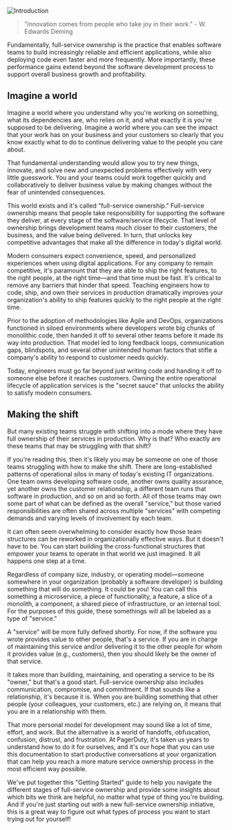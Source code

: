 ![Introduction](../assets/img/headers/FSO-Intro.png)

> "Innovation comes from people who take joy in their work." - W. Edwards Deming

Fundamentally, full-service ownership is the practice that enables software teams to build increasingly reliable and efficient applications, while also deploying code even faster and more frequently. More importantly, these performance gains extend beyond the software development process to support overall business growth and profitability.

## Imagine a world
Imagine a world where you understand why you're working on something, what its dependencies are, who relies on it, and what exactly it is you're supposed to be delivering. Imagine a world where you can see the impact that your work has on your business and your customers so clearly that you know exactly what to do to continue delivering value to the people you care about.

That fundamental understanding would allow you to try new things, innovate, and solve new and unexpected problems effectively with very little guesswork. You and your teams could work together quickly and collaboratively to deliver business value by making changes without the fear of unintended consequences.

This world exists and it's called "full-service ownership." Full-service ownership means that people take responsibility for supporting the software they deliver, at every stage of the software/service lifecycle. That level of ownership brings development teams much closer to their customers, the business, and the value being delivered. In turn, that unlocks key competitive advantages that make all the difference in today's digital world.

Modern consumers expect convenience, speed, and personalized experiences when using digital applications. For any company to remain competitive, it's paramount that they are able to ship the right features, to the right people, at the right time—and that time must be fast. It's critical to remove any barriers that hinder that speed. Teaching engineers how to code, ship, and own their services in production dramatically improves your organization's ability to ship features quickly to the right people at the right time.

Prior to the adoption of methodologies like Agile and DevOps, organizations functioned in siloed environments where developers wrote big chunks of monolithic code, then handed it off to several other teams before it made its way into production. That model led to long feedback loops, communication gaps, blindspots, and several other unintended human factors that stifle a company's ability to respond to customer needs quickly.

Today, engineers must go far beyond just writing code and handing it off to someone else before it reaches customers. Owning the entire operational lifecycle of application services is the "secret sauce" that unlocks the ability to satisfy modern consumers.

## Making the shift
But many existing teams struggle with shifting into a mode where they have full ownership of their services in production. Why is that? Who exactly are these teams that may be struggling with that shift?

If you're reading this, then it's likely you may be someone on one of those teams struggling with how to make the shift. There are long-established patterns of operational silos in many of today's existing IT organizations. One team owns developing software code, another owns quality assurance, yet another owns the customer relationship, a different team runs that software in production, and so on and so forth. All of those teams may own some part of what can be defined as the overall "service," but those varied responsibilities are often shared across multiple "services" with competing demands and varying levels of involvement by each team.

It can often seem overwhelming to consider exactly how those team structures can be reworked in organizationally effective ways. But it doesn't have to be. You can start building the cross-functional structures that empower your teams to operate in that world we just imagined. It all happens one step at a time.

Regardless of company size, industry, or operating model—someone somewhere in your organization (probably a software developer) is building something that will do something. It could be you! You can call this something a microservice, a piece of functionality, a feature, a slice of a monolith, a component, a shared piece of infrastructure, or an internal tool. For the purposes of this guide, these somethings will all be labeled as a type of "service."

A "service" will be more fully defined shortly. For now, if the software you wrote provides value to other people, that's a service. If you are in charge of maintaining this service and/or delivering it to the other people for whom it provides value (e.g., customers), then you should likely be the owner of that service.

It takes more than building, maintaining, and operating a service to be its "owner," but that's a good start. Full-service ownership also includes communication, compromise, and commitment. If that sounds like a relationship, it's because it is. When you are building something that other people (your colleagues, your customers, etc.) are relying on, it means that you are in a relationship with them.

That more personal model for development may sound like a lot of time, effort, and work. But the alternative is a world of handoffs, obfuscation, confusion, distrust, and frustration. At PagerDuty, it's taken us years to understand how to do it for ourselves, and it's our hope that you can use this documentation to start productive conversations at your organization that can help you reach a more mature service ownership process in the most efficient way possible.

We've put together this "Getting Started" guide to help you navigate the different stages of full-service ownership and provide some insights about which bits we think are helpful, no matter what type of thing you're building. And if you're just starting out with a new full-service ownership initiative, this is a great way to figure out what types of process you want to start trying out for yourself!
